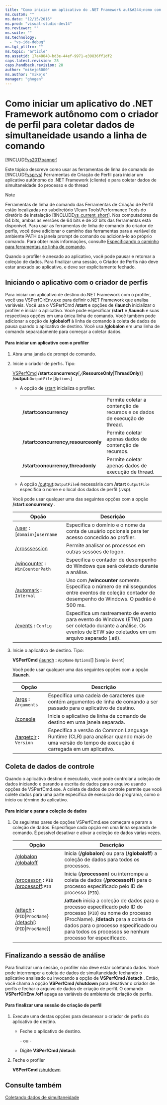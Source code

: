 ```yaml
---
title: "Como iniciar um aplicativo do .NET Framework aut&#244;nomo com o criador de perfil para coletar dados de simultaneidade usando a linha de comando | Microsoft Docs"
ms.custom: ""
ms.date: "12/15/2016"
ms.prod: "visual-studio-dev14"
ms.reviewer: ""
ms.suite: ""
ms.technology: 
  - "vs-ide-debug"
ms.tgt_pltfrm: ""
ms.topic: "article"
ms.assetid: 17a48848-bd3e-44ef-9971-e39836ff1df2
caps.latest.revision: 28
caps.handback.revision: 28
author: "mikejo5000"
ms.author: "mikejo"
manager: "ghogen"
---
```

# Como iniciar um aplicativo do .NET Framework aut&#244;nomo com o criador de perfil para coletar dados de simultaneidade usando a linha de comando
[!INCLUDE[vs2017banner](../code-quality/includes/vs2017banner.md)]

Este tópico descreve como usar as ferramentas de linha de comando de [!INCLUDE[vsprvs](../code-quality/includes/vsprvs_md.md)] Ferramentas de Criação de Perfil para iniciar um aplicativo autônomo do .NET Framework \(cliente\) e para coletar dados de simultaneidade do processo e do thread  
  
> [!NOTE]
>  Ferramentas de linha de comando das Ferramentas de Criação de Perfil estão localizadas no subdiretório \\Team Tools\\Performance Tools do diretório de instalação [!INCLUDE[vs_current_short](../code-quality/includes/vs_current_short_md.md)].  Nos computadores de 64 bits, ambas as versões de 64 bits e de 32 bits das ferramentas está disponível.  Para usar as ferramentas de linha de comando do criador de perfis, você deve adicionar o caminho das ferramentas para a variável de ambiente PATH da janela prompt de comando ou adicioná\-lo ao próprio comando.  Para obter mais informações, consulte [Especificando o caminho para ferramentas de linha de comando](../profiling/specifying-the-path-to-profiling-tools-command-line-tools.md).  
  
 Quando o profiler é anexado ao aplicativo, você pode pausar e retomar a coleção de dados.  Para finalizar uma sessão, o Criador de Perfis não deve estar anexado ao aplicativo, e deve ser explicitamente fechado.  
  
## Iniciando o aplicativo com o criador de perfis  
 Para iniciar um aplicativo de destino do.NET Framework com o profiler, você usa VSPerfClrEnv.exe para definir o.NET Framework que analisa variáveis.  Você usa o VSPerfCmd **\/start** e opções de **\/launch** inicializar o profiler e iniciar o aplicativo.  Você pode especificar **\/start** e **\/launch** e suas respectivas opções em uma única linha de comando.  Você também pode adicionar a opção de **\/globaloff** à linha de comando à coleta de dados de pausa quando o aplicativo de destino.  Você usa **\/globalon** em uma linha de comando separadamente para começar a coletar dados.  
  
#### Para iniciar um aplicativo com o profiler  
  
1.  Abra uma janela de prompt de comando.  
  
2.  Inicie o criador de perfis.  Tipo:  
  
     [VSPerfCmd](../profiling/vsperfcmd.md) **\/start:concurrency**\[**,**{**ResourceOnly**&#124;**ThreadOnly**}\] **\/output:**`OutputFile` \[`Options`\]  
  
    -   A opção de [\/start](../profiling/start.md) inicializa o profiler.  
  
        |||  
        |-|-|  
        |**\/start:concurrency**|Permite coletar a contenção de recursos e os dados de execução de thread.|  
        |**\/start:concurrency,resourceonly**|Permite coletar apenas dados de contenção de recursos.|  
        |**\/start:concurrency,threadonly**|Permite coletar apenas dados de execução de thread.|  
  
    -   A opção [\/output](../profiling/output.md)**:**`OutputFile`é necessária com **\/start** `OutputFile` especifica o nome e o local dos dados de perfil \(.vsp\).  
  
     Você pode usar qualquer uma das seguintes opções com a opção **\/start:concurrency** .  
  
    |Opção|Descrição|  
    |-----------|---------------|  
    |[\/user](../profiling/user-vsperfcmd.md) **:**\[`domain\`\]`username`|Especifica o domínio e o nome da conta de usuário opcionais para ter acesso concedido ao profiler.|  
    |[\/crosssession](../profiling/crosssession.md)|Permite analisar os processos em outras sessões de logon.|  
    |[\/wincounter](../profiling/wincounter.md) **:** `WinCounterPath`|Especifica o contador de desempenho do Windows que será coletado durante a análise.|  
    |[\/automark](../profiling/automark.md) **:** `Interval`|Uso com **\/wincounter** somente.  Especifica o número de milissegundos entre eventos de coleção contador de desempenho do Windows.  O padrão é 500 ms.|  
    |[\/events](../profiling/events-vsperfcmd.md) **:** `Config`|Especifica um rastreamento de evento para evento do Windows \(ETW\) para ser coletado durante a análise.  Os eventos de ETW são coletados em um arquivo separado \(.etl\).|  
  
3.  Inicie o aplicativo de destino.  Tipo:  
  
     **VSPerfCmd**  [\/launch](../profiling/launch.md) **:** `AppName` `Options`\[\] \[`Sample Event`\]  
  
     Você pode usar qualquer uma das seguintes opções com a opção **\/launch**.  
  
    |Opção|Descrição|  
    |-----------|---------------|  
    |[\/args](../profiling/args.md) **:** `Arguments`|Especifica uma cadeia de caracteres que contém argumentos de linha de comando a ser passado para o aplicativo de destino.|  
    |[\/console](../profiling/console.md)|Inicia o aplicativo de linha de comando de destino em uma janela separada.|  
    |[\/targetclr](../profiling/targetclr.md) **:** `Version`|Especifica a versão do Common Language Runtime \(CLR\) para analisar quando mais de uma versão do tempo de execução é carregada em um aplicativo.|  
  
## Coleta de dados de controle  
 Quando o aplicativo destino é executado, você pode controlar a coleção de dados iniciando e parando a escrita de dados para o arquivo usando opções de VSPerfCmd.exe.  A coleta de dados de controle permite que você colete dados para uma parte específica de execução do programa, como o inicio ou término do aplicativo.  
  
#### Para iniciar e parar a coleção de dados  
  
1.  Os seguintes pares de opções VSPerfCmd.exe começam e param a coleção de dados.  Especifique cada opção em uma linha separada de comando.  É possível desativar e ativar a coleção de dados várias vezes.  
  
    |Opção|Descrição|  
    |-----------|---------------|  
    |[\/globalon \/globaloff](../profiling/globalon-and-globaloff.md)|Inicia \(**\/globalon**\) ou para \(**\/globaloff**\) a coleção de dados para todos os processos.|  
    |[\/processon](../profiling/processon-and-processoff.md) **:** `PID` [\/processoff](../profiling/processon-and-processoff.md)**:**`PID`|Inicia \(**\/processon**\) ou interrompe a coleta de dados \(**\/processoff**\) para o processo especificado pelo ID de processo \(`PID`\).|  
    |[\/attach](../profiling/attach.md) **:**{`PID`&#124;`ProcName`} [\/detach](../profiling/detach.md)\[**:**{`PID`&#124;`ProcName`}\]|**\/attach** inicia a coleção de dados para o processo especificado pelo ID do processo \(`PID`\) ou nome do processo \(ProcName\).  **\/detach** para a coleta de dados para o processo especificado ou para todos os processos se nenhum processo for especificado.|  
  
## Finalizando a sessão de análise  
 Para finalizar uma sessão, o profiler não deve estar coletando dados.  Você pode interromper a coleta de dados de simultaneidade fechando o aplicativo analisado ou invocando a opção de **VSPerfCmd \/detach** .  Então, você chama a opção **VSPerfCmd \/shutdown** para desativar o criador de perfis e fechar o arquivo de dados de criação de perfil.  O comando **VSPerfClrEnv \/off** apaga as variáveis de ambiente de criação de perfis.  
  
#### Para finalizar uma sessão de criação de perfil  
  
1.  Execute uma destas opções para desanexar o criador de perfis do aplicativo de destino.  
  
    -   Feche o aplicativo de destino.  
  
         \- ou \-  
  
    -   Digite **VSPerfCmd \/detach**  
  
2.  Feche o profiler  
  
     **VSPerfCmd**  [\/shutdown](../profiling/shutdown.md)  
  
## Consulte também  
 [Coletando dados de simultaneidade](../profiling/collecting-concurrency-data-for-stand-alone-applications-by-using-the-profiler-command-line.md)